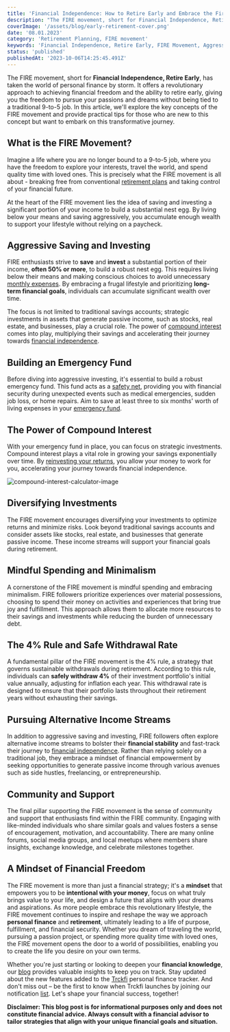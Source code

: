 ```yaml
---
title: 'Financial Independence: How to Retire Early and Embrace the Fire Movement'
description: "The FIRE movement, short for Financial Independence, Retire Early, is a revolutionary approach to personal finance that aims to liberate individuals from the traditional notion of working for decades until retirement. By saving and investing aggressively, embracing mindful spending and minimalism, and leveraging tax-advantaged accounts, individuals can achieve financial independence and retire early to pursue their passions and dreams. The 4% rule governs sustainable withdrawals during retirement, ensuring a secure financial future. Pursuing alternative income streams and being part of a supportive community further empowers individuals on their path to financial freedom and a purposeful life."
coverImage: '/assets/blog/early-retirement-cover.png'
date: '08.01.2023'
category: 'Retirement Planning, FIRE movement'
keywords: 'Financial Independence, Retire Early, FIRE Movement, Aggressive Saving, Compound Interest, Tax-Advantaged Accounts, Mindful Spending, Minimalism, 4% Rule, Safe Withdrawal Rate, Alternative Income Streams, Community Support, Financial Freedom'
status: 'published'
publishedAt: '2023-10-06T14:25:45.491Z'
---
```


The FIRE movement, short for **Financial Independence, Retire Early**, has taken the world of personal finance by storm. It offers a revolutionary approach to achieving financial freedom and the ability to retire early, giving you the freedom to pursue your passions and dreams without being tied to a traditional 9-to-5 job. In this article, we'll explore the key concepts of the FIRE movement and provide practical tips for those who are new to this concept but want to embark on this transformative journey.

## What is the FIRE Movement?
Imagine a life where you are no longer bound to a 9-to-5 job, where you have the freedom to explore your interests, travel the world, and spend quality time with loved ones. This is precisely what the FIRE movement is all about - breaking free from conventional [retirement plans](/blog/iras-401ks-retirement-planning) and taking control of your financial future.

At the heart of the FIRE movement lies the idea of saving and investing a significant portion of your income to build a substantial nest egg. By living below your means and saving aggressively, you accumulate enough wealth to support your lifestyle without relying on a paycheck.

## Aggressive Saving and Investing
FIRE enthusiasts strive to **save** and **invest** a substantial portion of their income, **often 50% or more**, to build a robust nest egg. This requires living below their means and making conscious choices to avoid unnecessary [monthly expenses](/blog/tracking-your-monthly-expenses). By embracing a frugal lifestyle and prioritizing **long-term financial goals**, individuals can accumulate significant wealth over time.

The focus is not limited to traditional savings accounts; strategic investments in assets that generate passive income, such as stocks, real estate, and businesses, play a crucial role. The power of [compound interest](/blog/essential-financial-concepts/#compound-interest) comes into play, multiplying their savings and accelerating their journey towards [financial independence](/blog/achieve-financial-independence-guide-to-freedom).

## Building an Emergency Fund
Before diving into aggressive investing, it's essential to build a robust emergency fund. This fund acts as a [safety net](/blog/building-an-emergency-fund), providing you with financial security during unexpected events such as medical emergencies, sudden job loss, or home repairs. Aim to save at least three to six months' worth of living expenses in your [emergency fund](/blog/building-an-emergency-fund).

## The Power of Compound Interest
With your emergency fund in place, you can focus on strategic investments. Compound interest plays a vital role in growing your savings exponentially over time. By [reinvesting your returns](/blog/essential-financial-concepts/#compound-interest), you allow your money to work for you, accelerating your journey towards financial independence.

![compound-interest-calculator-image](/assets/blog/compound-interest.png)

## Diversifying Investments
The FIRE movement encourages diversifying your investments to optimize returns and minimize risks. Look beyond traditional savings accounts and consider assets like stocks, real estate, and businesses that generate passive income. These income streams will support your financial goals during retirement.

## Mindful Spending and Minimalism
A cornerstone of the FIRE movement is mindful spending and embracing minimalism. FIRE followers prioritize experiences over material possessions, choosing to spend their money on activities and experiences that bring true joy and fulfillment. This approach allows them to allocate more resources to their savings and investments while reducing the burden of unnecessary debt.

## The 4% Rule and Safe Withdrawal Rate
A fundamental pillar of the FIRE movement is the 4% rule, a strategy that governs sustainable withdrawals during retirement. According to this rule, individuals can **safely withdraw 4%** of their investment portfolio's initial value annually, adjusting for inflation each year. This withdrawal rate is designed to ensure that their portfolio lasts throughout their retirement years without exhausting their savings.

## Pursuing Alternative Income Streams
In addition to aggressive saving and investing, FIRE followers often explore alternative income streams to bolster their **financial stability** and fast-track their journey to [financial independence](/blog/achieve-financial-independence-guide-to-freedom). Rather than relying solely on a traditional job, they embrace a mindset of financial empowerment by seeking opportunities to generate passive income through various avenues such as side hustles, freelancing, or entrepreneurship.

## Community and Support
The final pillar supporting the FIRE movement is the sense of community and support that enthusiasts find within the FIRE community. Engaging with like-minded individuals who share similar goals and values fosters a sense of encouragement, motivation, and accountability. There are many online forums, social media groups, and local meetups where members share insights, exchange knowledge, and celebrate milestones together.

## A Mindset of Financial Freedom
The FIRE movement is more than just a financial strategy; it's a **mindset** that empowers you to be **intentional with your money**, focus on what truly brings value to your life, and design a future that aligns with your dreams and aspirations. As more people embrace this revolutionary lifestyle, the FIRE movement continues to inspire and reshape the way we approach **personal finance** and **retirement**, ultimately leading to a life of purpose, fulfillment, and financial security. Whether you dream of traveling the world, pursuing a passion project, or spending more quality time with loved ones, the FIRE movement opens the door to a world of possibilities, enabling you to create the life you desire on your own terms.

Whether you're just starting or looking to deepen your **financial knowledge**, our [blog](/blog) provides valuable insights to keep you on track. Stay updated about the new features added to the [Trckfi](/) personal finance tracker. And don't miss out – be the first to know when Trckfi launches by joining our notification [list](/#get-notified). Let's shape your financial success, together!

**Disclaimer: This blog post is for informational purposes only and does not constitute financial advice. Always consult with a financial advisor to tailor strategies that align with your unique financial goals and situation.**
